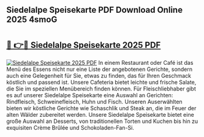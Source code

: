 ## Siedelalpe Speisekarte PDF Download Online 2025 4smoG

# <h2><a href="http://gc5nph0.nevu.top/?p=Siedelalpe+Speisekarte">🔗 👉🔴 Siedelalpe Speisekarte 2025 PDF</a></h2>

[![Siedelalpe Speisekarte 2025 PDF](https://i.imgur.com/dBaPXMq.png)](http://gc5nph0.nevu.top/?p=Siedelalpe+Speisekarte)
In einem Restaurant oder Café ist das Menü des Essens nicht nur eine Liste der angebotenen Gerichte, sondern auch eine Gelegenheit für Sie, etwas zu finden, das für Ihren Geschmack köstlich und passend ist. Unsere Cafeteria bietet leichte und frische Salate, die Sie im speziellen Menübereich finden können. Für Fleischliebhaber gibt es auf unserer Siedelalpe Speisekarte eine Auswahl an Gerichten: Rindfleisch, Schweinefleisch, Huhn und Fisch. Unseren Auserwählten bieten wir köstliche Gerichte wie Schaschlik und Steak an, die im Feuer der alten Wälder zubereitet werden. Unsere Siedelalpe Speisekarte bietet eine große Auswahl an Desserts, von traditionellen Torten und Kuchen bis hin zu exquisiten Crème Brûlée und Schokoladen-Fan-Si.

